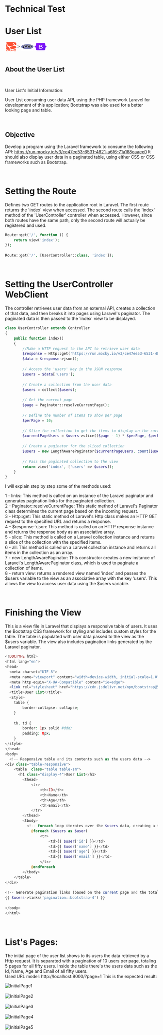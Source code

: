 # Technical Test
# User List

<img align="center" alt="Laravel" height="30" width="40" src="https://raw.githubusercontent.com/devicons/devicon/1119b9f84c0290e0f0b38982099a2bd027a48bf1/icons/laravel/laravel-plain-wordmark.svg" />>
<img align="center" alt="PHP" height="30" width="40" src="https://raw.githubusercontent.com/devicons/devicon/1119b9f84c0290e0f0b38982099a2bd027a48bf1/icons/php/php-original.svg" />
<img align="center" alt="Boostrap" height="30" width="40" src="https://raw.githubusercontent.com/devicons/devicon/1119b9f84c0290e0f0b38982099a2bd027a48bf1/icons/bootstrap/bootstrap-original.svg" />
<br/> <br/>

## About the User List
<br/>

User List's Initial Information:

User List consuming user data API, using the PHP framework Laravel for development of this application; Bootstrap was also used for a better looking page and table.

<br/>

## Objective

Develop a program using the Laravel framework to consume the following API: https://run.mocky.io/v3/ce47ee53-6531-4821-a6f6-71a188eaaee0
It should also display user data in a paginated table, using either CSS or CSS frameworks such as Bootstrap.

<br/>

# Setting the Route

Defines two GET routes to the application root in Laravel. The first route returns the 'index' view when accessed. 
The second route calls the 'index' method of the 'UserController' controller when accessed. However, since both routes have the same path, only the second route will actually be registered and used.

```php
Route::get('/', function () {
    return view('index');
});

Route::get('/', [UserController::class, 'index']);
```
<br/>

# Setting the UserController WebClient

The controller retrieves user data from an external API, creates a collection of that data, and then breaks it into pages using Laravel's paginator. 
The paginated data is then passed to the 'index' view to be displayed.

```php
class UserController extends Controller
{
    public function index()
    {
        //Make a HTTP request to the API to retrieve user data
        $response = Http::get('https://run.mocky.io/v3/ce47ee53-6531-4821-a6f6-71a188eaaee0');
        $data = $response->json();

        // Access the 'users' key in the JSON response
        $users = $data['users'];

        // Create a collection from the user data
        $users = collect($users);

        // Get the current page
        $page = Paginator::resolveCurrentPage();

        // Define the number of items to show per page
        $perPage = 10;

        // Slice the collection to get the items to display on the current page
        $currentPageUsers = $users->slice(($page - 1) * $perPage, $perPage)->all();

        // Create a paginator for the sliced collection
        $users = new LengthAwarePaginator($currentPageUsers, count($users), $perPage);

        // Pass the paginated collection to the view
        return view('index', ['users' => $users]);
    }
}
```
I will explain step by step some of the methods used:

1 - links: This method is called on an instance of the Laravel paginator and generates pagination links for the paginated collection.
<br/>
2 - Paginator::resolveCurrentPage: This static method of Laravel's Paginator class determines the current page based on the incoming request.
<br/>
3 - Http::get: This static method of Laravel's Http class makes an HTTP GET request to the specified URL and returns a response.
<br/>
4 - $response->json: This method is called on an HTTP response instance and returns the response body as an associative array.
<br/>
5 - slice: This method is called on a Laravel collection instance and returns a slice of the collection with the specified items.
<br/>
6 - all: This method is called on a Laravel collection instance and returns all items in the collection as an array.
<br/>
7 - new LengthAwarePaginator: This constructor creates a new instance of Laravel's LengthAwarePaginator class, which is used to paginate a collection of items.
<br/>
8 - return view: returns a rendered view named 'index' and passes the $users variable to the view as an associative array with the key 'users'. This allows the view to access user data using the $users variable.

<br/>

# Finishing the View

This is a view file in Laravel that displays a responsive table of users. It uses the Bootstrap CSS framework for styling and includes custom styles for the table. 
The table is populated with user data passed to the view as the $users variable. The view also includes pagination links generated by the Laravel paginator.

```php
<!DOCTYPE html>
<html lang="en">
<head>
  <meta charset="UTF-8">
  <meta name="viewport" content="width=device-width, initial-scale=1.0">
  <meta http-equiv="X-UA-Compatible" content="ie=edge">
  <link rel="stylesheet" href="https://cdn.jsdelivr.net/npm/bootstrap@5.1.3/dist/css/bootstrap.min.css">
  <title>User List</title>
  <style>
    table {
        border-collapse: collapse;
    }

    th, td {
        border: 1px solid #ddd;
        padding: 8px;
    }
</style>
</head>
<body>
  <!-- Responsive table and its contents such as the users data -->
<div class="table-responsive">
    <table  class="table table-sm">
      <h1 class="display-4">User List</h1>
        <thead>
            <tr>
                <th>ID</th>
                <th>Name</th>
                <th>Age</th>
                <th>Email</th>
            </tr>
        </thead>
        <tbody>
          <!-- foreach loop iterates over the $users data, creating a table row for each user -->
            @foreach ($users as $user)
                <tr>
                    <td>{{ $user['id'] }}</td>
                    <td>{{ $user['name'] }}</td>
                    <td>{{ $user['age'] }}</td>
                    <td>{{ $user['email'] }}</td>
                </tr>
            @endforeach
        </tbody>
    </table>
</div>

<!-- Generate pagination links (based on the current page and the total number of pages) and also make it look better  -->
{{ $users->links('pagination::bootstrap-4') }}

</body>
</html>
```

<br/>

# List's Pages: 

The initial page of the user list shows to its users the data retrieved by a Http request. It is separated with a pagination of 10 users per page, totaling 5 pages for all fifty users. 
Inside the table there's the users data such as the Id, Name, Age and Email of all fifty users.
<br/>
Used URL model: http://localhost:8000/?page=1
This is the expected result:

![InitialPage1](https://cdn.discordapp.com/attachments/1008741592779206666/1123817683004166204/image.png)
<br/>
<br/>
![InitialPage2](https://cdn.discordapp.com/attachments/1008741592779206666/1123818344269758594/image.png)
<br/>
<br/>
![InitialPage3](https://cdn.discordapp.com/attachments/1008741592779206666/1123818384421826651/image.png)
<br/>
<br/>
![InitialPage4](https://cdn.discordapp.com/attachments/1008741592779206666/1123818425190465566/image.png)
<br/>
<br/>
![InitialPage5](https://cdn.discordapp.com/attachments/1008741592779206666/1123818470358913104/image.png)
<br/>

<br/>

